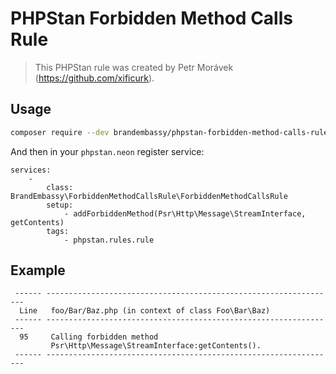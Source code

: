 # PHPStan Forbidden Method Calls Rule

> This PHPStan rule was created by Petr Morávek (https://github.com/xificurk).

## Usage

```bash
composer require --dev brandembassy/phpstan-forbidden-method-calls-rule 
```

And then in your `phpstan.neon` register service:

```
services:
    -
        class: BrandEmbassy\ForbiddenMethodCallsRule\ForbiddenMethodCallsRule
        setup:
            - addForbiddenMethod(Psr\Http\Message\StreamInterface, getContents)
        tags:
            - phpstan.rules.rule
```

## Example

```
 ------ ----------------------------------------------------------------- 
  Line   foo/Bar/Baz.php (in context of class Foo\Bar\Baz)  
 ------ ----------------------------------------------------------------- 
  95     Calling forbidden method                                                                                                                                        
         Psr\Http\Message\StreamInterface:getContents().                                                                                                                 
 ------ -----------------------------------------------------------------
```
